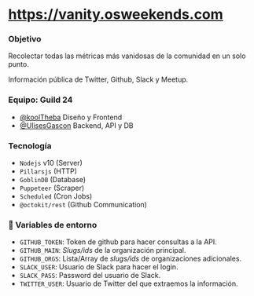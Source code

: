 # https://vanity.osweekends.com

### Objetivo
Recolectar todas las métricas más vanidosas de la comunidad en un solo punto.

Información pública de Twitter, Github, Slack y Meetup.

### Equipo: Guild 24
- [@koolTheba](https://github.com/koolTheba) Diseño y Frontend
- [@UlisesGascon](https://github.com/UlisesGascon) Backend, API y DB

### Tecnología
- `Nodejs` v10 (Server)
- `Pillarsjs` (HTTP)
- `GoblinDB` (Database)
- `Puppeteer` (Scraper)
- `Scheduled` (Cron Jobs)
- `@octokit/rest` (Github Communication)

### :round_pushpin: Variables de entorno

- `GITHUB_TOKEN`: Token de github para hacer consultas a la API.
- `GITHUB_MAIN`: *Slugs/ids* de la organización principal.
- `GITHUB_ORGS`: Lista/Array de *slugs/ids* de organizaciones adicionales.
- `SLACK_USER`: Usuario de Slack para hacer el login.
- `SLACK_PASS`: Password del usuario de Slack.
- `TWITTER_USER`: Usuario de Twitter del que extraemos la información.